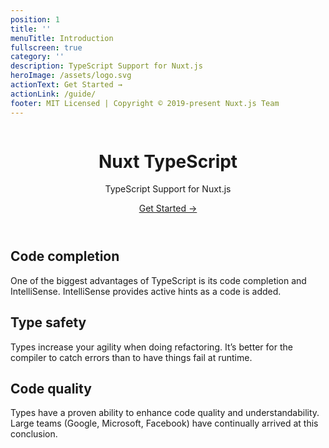 ```yaml
---
position: 1
title: ''
menuTitle: Introduction
fullscreen: true
category: ''
description: TypeScript Support for Nuxt.js
heroImage: /assets/logo.svg
actionText: Get Started →
actionLink: /guide/
footer: MIT Licensed | Copyright © 2019-present Nuxt.js Team
---
```



<header class="flex flex-col items-center">

<img src="/icon.png" alt="">

# Nuxt TypeScript

<p class="text-xl">
  TypeScript Support for Nuxt.js
</p>
<a href="/guide/introduction" class="rounded bg-primary-100 dark:bg-primary-900 text-primary-500 text-lg font-medium px-3 py-1 inline-block">
  Get Started →
</a>
</p>

</header>

<div class="flex md:flex-row gap-4 flex-col">
<div class="w-full">

## Code completion
One of the biggest advantages of TypeScript is its code completion and IntelliSense. IntelliSense provides active hints as a code is added.

</div>
<div class="w-full">

## Type safety
Types increase your agility when doing refactoring. It’s better for the compiler to catch errors than to have things fail at runtime.

</div>
<div class="w-full">

## Code quality
Types have a proven ability to enhance code quality and understandability. Large teams (Google, Microsoft, Facebook) have continually arrived at this conclusion.

</div>
</div>
